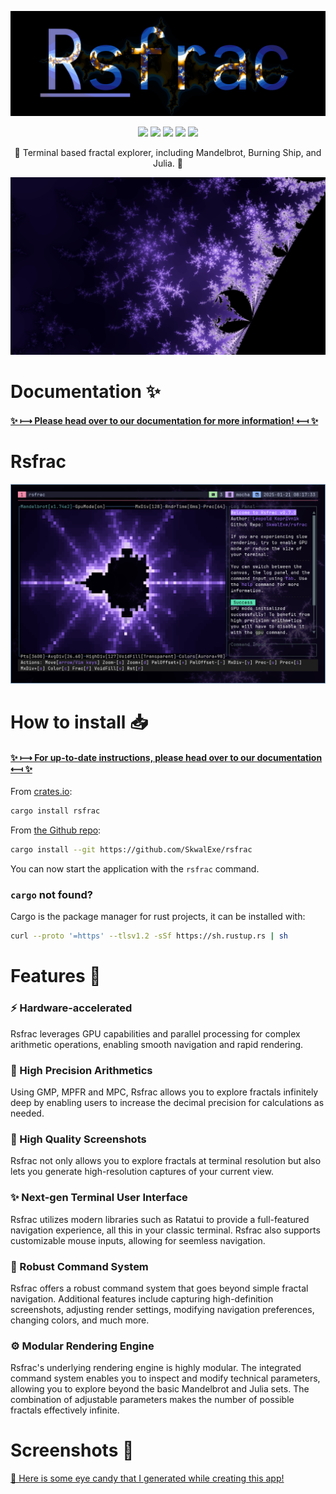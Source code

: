 <p align="center">
  <img src="https://raw.githubusercontent.com/SkwalExe/rsfrac/main/assets/logo.png">
</p>

<p align="center">
  <img src="https://img.shields.io/github/license/SkwalExe/rsfrac?style=for-the-badge">
  <img src="https://img.shields.io/github/stars/SkwalExe/rsfrac?style=for-the-badge">
  <img src="https://img.shields.io/github/issues/SkwalExe/rsfrac?color=blueviolet&style=for-the-badge">
  <img src="https://img.shields.io/github/forks/SkwalExe/rsfrac?color=teal&style=for-the-badge">
  <img src="https://img.shields.io/github/issues-pr/SkwalExe/rsfrac?color=tomato&style=for-the-badge">

</p>

<p align="center">💠 Terminal based fractal explorer, including Mandelbrot, Burning Ship, and Julia. 💠</p>

![Screenshot](assets/captures/Mandelbrot/Mandelbrot%203.jpg)

# Documentation ✨

#### [**✨ ⟼ Please head over to our documentation for more information! ⟻ ✨**](https://rsfrac.skwal.net)

# Rsfrac

<p align="center">
  <img src="https://raw.githubusercontent.com/SkwalExe/rsfrac/main/assets/banner.png">
</p>

# How to install 📥

#### [**✨ ⟼ For up-to-date instructions, please head over to our documentation ⟻ ✨**](https://rsfrac.skwal.net)

From [crates.io](https://crates.io/):

```bash
cargo install rsfrac
```

From [the Github repo](https://github.com/SkwalExe/rsfrac):

```bash
cargo install --git https://github.com/SkwalExe/rsfrac
```

You can now start the application with the `rsfrac` command.

### `cargo` not found?

Cargo is the package manager for rust projects, it can be installed with:

```bash
curl --proto '=https' --tlsv1.2 -sSf https://sh.rustup.rs | sh
```

# Features 🌟

### **⚡ Hardware-accelerated**

Rsfrac leverages GPU capabilities and parallel processing for complex arithmetic operations, enabling smooth navigation and rapid rendering.

### **🔢 High Precision Arithmetics**

Using GMP, MPFR and MPC, Rsfrac allows you to explore fractals infinitely deep by enabling users to increase the decimal precision for calculations as needed.

### **📸 High Quality Screenshots**

Rsfrac not only allows you to explore fractals at terminal resolution but also lets you generate high-resolution captures of your current view.

### **✨ Next-gen Terminal User Interface**

Rsfrac utilizes modern libraries such as Ratatui to provide a full-featured navigation experience, all this in your classic terminal. Rsfrac also supports customizable mouse inputs, allowing for seemless navigation.

### **📌 Robust Command System**

Rsfrac offers a robust command system that goes beyond simple fractal navigation. Additional features include capturing high-definition screenshots, adjusting render settings, modifying navigation preferences, changing colors, and much more.

### **⚙️ Modular Rendering Engine**

Rsfrac's underlying rendering engine is highly modular. The integrated command system enables you to inspect and modify technical parameters, allowing you to explore beyond the basic Mandelbrot and Julia sets. The combination of adjustable parameters makes the number of possible fractals effectively infinite.

# Screenshots 🌟

[💎 Here is some eye candy that I generated while creating this app!](https://rsfrac.skwal.net/screenshots.html)
